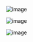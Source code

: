 ![image](https://github.com/user-attachments/assets/431602cb-618b-46cd-893f-ba1dc4256f09)

![image](https://github.com/user-attachments/assets/82b3c46b-058d-4c5c-9f54-450ce2b24120)

![image](https://github.com/user-attachments/assets/0a2ff975-44a0-4cf3-915e-2cd418f8cef7)
